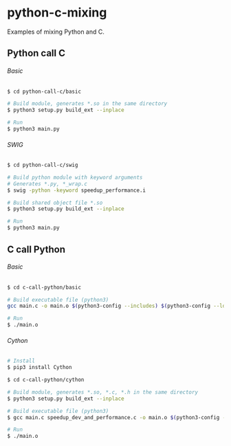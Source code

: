 # python-c-mixing

Examples of mixing Python and C.

## Python call C

###### Basic

```bash
$ cd python-call-c/basic

# Build module, generates *.so in the same directory
$ python3 setup.py build_ext --inplace

# Run
$ python3 main.py
```

###### SWIG

```bash
$ cd python-call-c/swig

# Build python module with keyword arguments
# Generates *.py, *_wrap.c
$ swig -python -keyword speedup_performance.i

# Build shared object file *.so
$ python3 setup.py build_ext --inplace

# Run
$ python3 main.py

```

## C call Python

###### Basic

```bash
$ cd c-call-python/basic

# Build executable file (python3)
gcc main.c -o main.o $(python3-config --includes) $(python3-config --ldflags)

# Run
$ ./main.o
```

###### Cython

```bash
# Install
$ pip3 install Cython
```

```bash
$ cd c-call-python/cython

# Build module, generates *.so, *.c, *.h in the same directory
$ python3 setup.py build_ext --inplace

# Build executable file (python3)
$ gcc main.c speedup_dev_and_performance.c -o main.o $(python3-config --includes) $(python3-config --ldflags)

# Run
$ ./main.o
```
